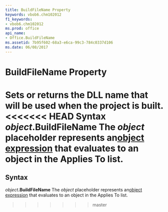 ```yaml
---
title: BuildFileName Property
keywords: vbob6.chm102012
f1_keywords:
- vbob6.chm102012
ms.prod: office
api_name:
- Office.BuildFileName
ms.assetid: 7b95f602-68a3-e6ca-99c3-784c0337d106
ms.date: 06/08/2017
---
```



# BuildFileName Property



Sets or returns the DLL name that will be used when the project is built.
<<<<<<< HEAD
 **Syntax**
 _object_**.BuildFileName**
The  _object_ placeholder represents an[object expression](../../Glossary/vbe-glossary.md) that evaluates to an object in the Applies To list.
=======

## Syntax

_object_**.BuildFileName**
The  _object_ placeholder represents an[object expression](../../Glossary/vbe-glossary.md#object-expression) that evaluates to an object in the Applies To list.
>>>>>>> master

